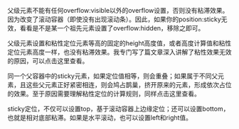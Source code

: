 父级元素不能有任何overflow:visible以外的overflow设置，否则没有粘滞效果。因为改变了滚动容器（即使没有出现滚动条）。因此，如果你的position:sticky无效，看看是不是某一个祖先元素设置了overflow:hidden，移除之即可。

父级元素设置和粘性定位元素等高的固定的height高度值，或者高度计算值和粘性定位元素高度一样，也没有粘滞效果。我专门写了篇文章深入讲解了粘性效果无效的原因，可以点击这里查看。

同一个父容器中的sticky元素，如果定位值相等，则会重叠；如果属于不同父元素，且这些父元素正好紧密相连，则会鸠占鹊巢，挤开原来的元素，形成依次占位的效果。至于原因需要理解粘性定位的计算规则，同样点击这里查看。

sticky定位，不仅可以设置top，基于滚动容器上边缘定位；还可以设置bottom，也就是相对底部粘滞。如果是水平滚动，也可以设置left和right值。
